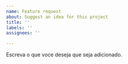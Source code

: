 ```yaml
---
name: Feature request
about: Suggest an idea for this project
title: ''
labels: ''
assignees: ''

---
```


Escreva o que voce deseja que seja adicionado.
